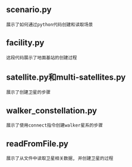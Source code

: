 ## scenario.py
    展示了如何通过python代码创建和读取场景
## facility.py
    这段代码展示了地面基站的创建过程
## satellite.py和multi-satellites.py
    展示了创建卫星的步骤
## walker_constellation.py
    展示了使用connect指令创建walker星系的步骤
## readFromFile.py
    展示了从文件中读取卫星相关数据, 并创建卫星的过程